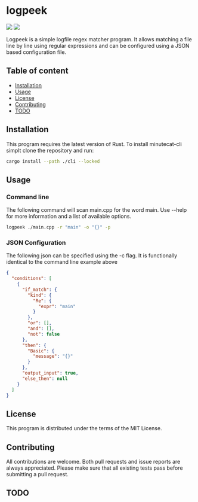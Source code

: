 
# logpeek

![](https://github.com/unlink2/logpeek/actions/workflows/build.yml/badge.svg)
![](https://github.com/unlink2/logpeek/actions/workflows/test.yml/badge.svg)

Logpeek is a simple logfile regex matcher program.
It allows matching a file line by line using regular expressions and can be configured
using a JSON based configuration file.

## Table of content

- [Installation](#Installation)
- [Usage](#Usage)
- [License](#License)
- [Contributing](#Contributing)
- [TODO](#TODO)

## Installation

This program requires the latest version of Rust.
To install minutecat-cli simplt clone the repository and run:

```sh
cargo install --path ./cli --locked
```

## Usage

### Command line

The following command will scan main.cpp for the word main.
Use --help for more information and a list of available options.

```sh
logpeek ./main.cpp -r "main" -o "{}" -p
```

### JSON Configuration

The following json can be specified using the -c flag.
It is functionally identical to the command line example above

```json
{
  "conditions": [
    {
      "if_match": {
        "kind": {
          "Re": {
            "expr": "main"
          }
        },
        "or": [],
        "and": [],
        "not": false
      },
      "then": {
        "Basic": {
          "message": "{}"
        }
      },
      "output_input": true,
      "else_then": null
    }
  ]
}
```

## License

This program is distributed under the terms of the MIT License.

## Contributing

All contributions are welcome.
Both pull requests and issue reports are always appreciated.
Please make sure that all existing tests pass before submitting a pull request.

## TODO

